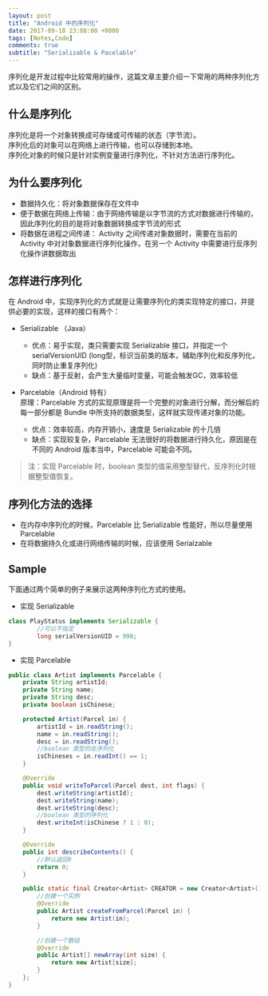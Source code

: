 ```yaml
---
layout: post
title: "Android 中的序列化"
date: 2017-09-18 23:08:00 +0800
tags: [Notes,Code]
comments: true
subtitle: "Serializable & Pacelable"
---
```

序列化是开发过程中比较常用的操作，这篇文章主要介绍一下常用的两种序列化方式以及它们之间的区别。

## 什么是序列化 
序列化是将一个对象转换成可存储或可传输的状态（字节流）。   
序列化后的对象可以在网络上进行传输，也可以存储到本地。   
序列化对象的时候只是针对实例变量进行序列化，不针对方法进行序列化。

## 为什么要序列化
- 数据持久化：将对象数据保存在文件中
- 便于数据在网络上传输：由于网络传输是以字节流的方式对数据进行传输的，因此序列化的目的是将对象数据转换成字节流的形式
- 将数据在进程之间传递： Activity 之间传递对象数据时，需要在当前的Activity 中对对象数据进行序列化操作，在另一个 Activity 中需要进行反序列化操作讲数据取出

## 怎样进行序列化
在 Android 中，实现序列化的方式就是让需要序列化的类实现特定的接口，并提供必要的实现，这样的接口有两个：
- Serializable （Java）
    - 优点：易于实现，类只需要实现 Serializable 接口，并指定一个 serialVersionUID (long型，标识当前类的版本，辅助序列化和反序列化，同时防止重复序列化)
    - 缺点：基于反射，会产生大量临时变量，可能会触发GC，效率较低

- Parcelable（Android 特有）  
 原理：Parcelable 方式的实现原理是将一个完整的对象进行分解，而分解后的每一部分都是 Bundle 中所支持的数据类型，这样就实现传递对象的功能。
    - 优点：效率较高，内存开销小，速度是 Serializable 的十几倍
    - 缺点：实现较复杂，Parcelable 无法很好的将数据进行持久化，原因是在不同的 Android 版本当中，Parcelable 可能会不同。
 > 注：实现 Parcelable 时，boolean 类型的值采用整型替代，反序列化时根据整型值恢复。

## 序列化方法的选择
  - 在内存中序列化的时候，Parcelable 比 Serializable 性能好，所以尽量使用 Parcelable
  - 在将数据持久化或进行网络传输的时候，应该使用 Serialzable

## Sample
下面通过两个简单的例子来展示这两种序列化方式的使用。　　　

- 实现 Serializable
```java
class PlayStatus implements Serializable {
        //可以不指定
        long serialVersionUID = 998;
}
```

- 实现 Parcelable 
```java
public class Artist implements Parcelable {
    private String artistId;
    private String name;
    private String desc;
    private boolean isChinese;

    protected Artist(Parcel in) {
        artistId = in.readString();
        name = in.readString();
        desc = in.readString();
        //boolean 类型的反序列化
        isChineses = in.readInt() == 1;
    }

    @Override
    public void writeToParcel(Parcel dest, int flags) {
        dest.writeString(artistId);
        dest.writeString(name);
        dest.writeString(desc);
        //boolean 类型的序列化
        dest.writeInt(isChinese ? 1 : 0);
    }

    @Override
    public int describeContents() {
        //默认返回0
        return 0;
    }

    public static final Creator<Artist> CREATOR = new Creator<Artist>() {
        //创建一个实例
        @Override
        public Artist createFromParcel(Parcel in) {
            return new Artist(in);
        }

        //创建一个数组
        @Override
        public Artist[] newArray(int size) {
            return new Artist[size];
        }
    };
}
```